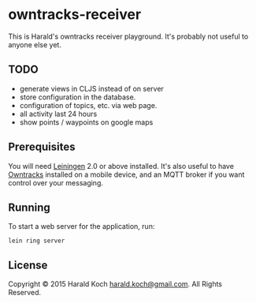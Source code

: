 # owntracks-receiver

This is Harald's owntracks receiver playground. It's probably not useful to anyone
else yet.

## TODO

- generate views in CLJS instead of on server
- store configuration in the database.
- configuration of topics, etc. via web page.
- all activity last 24 hours
- show points / waypoints on google maps

## Prerequisites

You will need [Leiningen][1] 2.0 or above installed.
It's also useful to have [Owntracks][2] installed on a mobile device,
and an MQTT broker if you want control over your messaging.


[1]: https://github.com/technomancy/leiningen
[2]: http://owntracks.org/

## Running

To start a web server for the application, run:

    lein ring server

## License

Copyright © 2015 Harald Koch <harald.koch@gmail.com>. All Rights Reserved.

